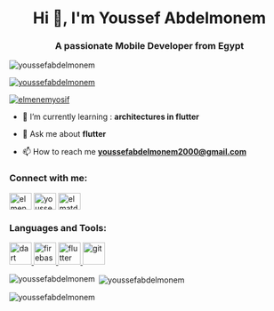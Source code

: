 <h1 align="center">Hi 👋, I'm Youssef Abdelmonem</h1>
<h3 align="center">A passionate Mobile Developer from Egypt </h3>

<p align="left"> <img src="https://komarev.com/ghpvc/?username=youssefabdelmonem&label=Profile%20views&color=0e75b6&style=flat" alt="youssefabdelmonem" /> </p>

<p align="left"> <a href="https://github.com/ryo-ma/github-profile-trophy"><img src="https://github-profile-trophy.vercel.app/?username=youssefabdelmonem" alt="youssefabdelmonem" /></a> </p>

<p align="left"> <a href="https://twitter.com/elmenemyosif" target="blank"><img src="https://img.shields.io/twitter/follow/elmenemyosif?logo=twitter&style=for-the-badge" alt="elmenemyosif" /></a> </p>

- 🌱 I’m currently learning : **architectures in flutter**

- 💬 Ask me about **flutter**

- 📫 How to reach me **youssefabdelmonem2000@gmail.com**

<h3 align="left">Connect with me:</h3>
<p align="left">
<a href="https://twitter.com/elmenemyosif" target="blank"><img align="center" src="https://raw.githubusercontent.com/rahuldkjain/github-profile-readme-generator/master/src/images/icons/Social/twitter.svg" alt="elmenemyosif" height="30" width="40" /></a>
<a href="https://linkedin.com/in/youssef-abdelmonem-56a3bb1a2" target="blank"><img align="center" src="https://raw.githubusercontent.com/rahuldkjain/github-profile-readme-generator/master/src/images/icons/Social/linked-in-alt.svg" alt="youssef-abdelmonem-56a3bb1a2" height="30" width="40" /></a>
<a href="https://fb.com/elmatdor.yosif" target="blank"><img align="center" src="https://raw.githubusercontent.com/rahuldkjain/github-profile-readme-generator/master/src/images/icons/Social/facebook.svg" alt="elmatdor.yosif" height="30" width="40" /></a>
</p>

<h3 align="left">Languages and Tools:</h3>
<p align="left"> <a href="https://dart.dev" target="_blank" rel="noreferrer"> <img src="https://www.vectorlogo.zone/logos/dartlang/dartlang-icon.svg" alt="dart" width="40" height="40"/> </a> <a href="https://firebase.google.com/" target="_blank" rel="noreferrer"> <img src="https://www.vectorlogo.zone/logos/firebase/firebase-icon.svg" alt="firebase" width="40" height="40"/> </a> <a href="https://flutter.dev" target="_blank" rel="noreferrer"> <img src="https://www.vectorlogo.zone/logos/flutterio/flutterio-icon.svg" alt="flutter" width="40" height="40"/> </a> <a href="https://git-scm.com/" target="_blank" rel="noreferrer"> <img src="https://www.vectorlogo.zone/logos/git-scm/git-scm-icon.svg" alt="git" width="40" height="40"/> </a> </p>

<p><img align="left" src="https://github-readme-stats.vercel.app/api/top-langs?username=youssefabdelmonem&show_icons=true&locale=en&layout=compact" alt="youssefabdelmonem" /></p>

<p>&nbsp;<img align="center" src="https://github-readme-stats.vercel.app/api?username=youssefabdelmonem&show_icons=true&locale=en" alt="youssefabdelmonem" /></p>

<p><img align="center" src="https://github-readme-streak-stats.herokuapp.com/?user=youssefabdelmonem&" alt="youssefabdelmonem" /></p>

